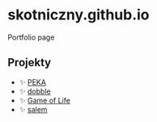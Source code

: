 # skotniczny.github.io
Portfolio page

## Projekty
- ✨ [PEKA](https://skotniczny.github.io/peka/)
- ✨ [dobble](https://skotniczny.github.io/dobble/)
- ✨ [Game of Life](http://skotniczny.github.io/game-of-life/canvas.html)
- ✨ [salem](https://skotniczny.github.io/salem/)


<!---
skotniczny/skotniczny is a ✨ special ✨ repository because its `README.md` (this file) appears on your GitHub profile.
You can click the Preview link to take a look at your changes.
--->

